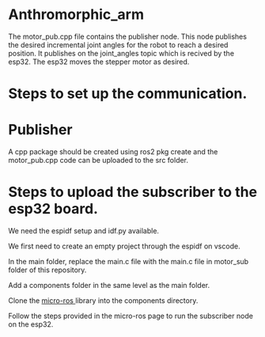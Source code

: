 # Anthromorphic_arm
The motor_pub.cpp file contains the publisher node. This node publishes the desired incremental joint angles for the robot to reach a desired position. It publishes on the joint_angles topic which is recived by the esp32. The esp32 moves the stepper motor as desired.

# Steps to set up the communication.
# Publisher

A cpp package should be created using ros2 pkg create and the motor_pub.cpp code can be uploaded to the src folder.

# Steps to upload the subscriber to the esp32 board.

We need the espidf setup and idf.py available.

We first need to create an empty project through the espidf on vscode.

In the main folder, replace the main.c file with the main.c file in motor_sub folder of this repository.

Add a components folder in the same level as the main folder.

Clone the [micro-ros ](https://github.com/micro-ROS/micro_ros_espidf_component)library into the components directory.

Follow the steps provided in the micro-ros page to run the subscriber node on the esp32.
